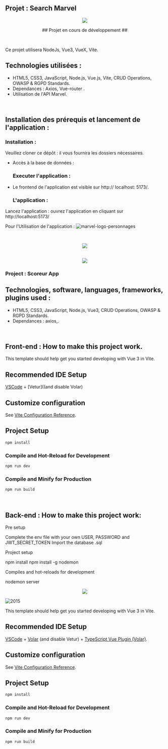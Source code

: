 ## Projet : Search Marvel ##

<p align="center">
  <img src="https://user-images.githubusercontent.com/90606431/203766979-c795b64e-2f06-4893-8caa-2a1207015cb5.jpg")/>
  
  <br>
 <p align="center"> 
  ##  Projet en cours de développement  ##
</p>

  <br>
  
 <p align="center">
 


 

Ce projet utilisera NodeJs, Vue3, VueX, Vite. 
 <br>


 ## Technologies utilisées : ##
 
- HTML5, CSS3, JavaScript, Node.js, Vue.js, Vite, CRUD Operations, OWASP & RGPD Standards.
- Dependances : Axios, Vue-router .
- Utilisation de l'API Marvel.

 <br>

 ## Installation des prérequis et lancement de l'application : ##

   ### Installation : ###

Veuillez cloner ce dépôt : il vous fournira les dossiers nécessaires.

- Accès à la base de données :


   ### Executer l'application : ###

- Le frontend de l'application est visible sur http:// localhost: 5173/.
    
    
    ### L'application :  ###
   
Lancez l'application : ouvrez l'application en cliquant sur http://localhost:5173/

Pour l'Utilisation de l'application : 
![marvel-logo-personnages]()

<br>
 <p align="center">
 <img src="https://user-images.githubusercontent.com/90606431/203770072-0ead0d09-a9e2-4457-9c57-a618881af0e4.jpg")/>

<br>

<br>
 <p align="center">
 <img src="https://user-images.githubusercontent.com/90606431/193896629-c2d8a3c7-ca1a-40d5-a493-b839c276bddb.png")/>

<br>

 ### Project  : Scoreur App ###


## Technologies, software, languages, frameworks, plugins used : ##

- HTML5, CSS3, JavaScript, Node.js, Vue3, CRUD Operations, OWASP & RGPD Standards.
- Dependances : axios,.

<br>

## Front-end : How to make this project work. ##

This template should help get you started developing with Vue 3 in Vite.

## Recommended IDE Setup

[VSCode](https://code.visualstudio.com/) + [Vetur]((and disable Volar)

## Customize configuration

See [Vite Configuration Reference](https://vitejs.dev/config/).

## Project Setup

```sh
npm install
```

### Compile and Hot-Reload for Development

```sh
npm run dev
```

### Compile and Minify for Production

```sh
npm run build
```
<br>

## Back-end : How to make this project work: 

Pre setup

Complete the env file with your own USER, PASSWORD and JWT_SECRET_TOKEN
Import the database .sql 

Project setup

npm install
npm install -g nodemon

Compiles and hot-reloads for development

nodemon server


 <p align="center">
<img src= "https://user-images.githubusercontent.com/90606431/186601599-2fae53bf-75b9-40f6-97f8-2b231a8b0202.jpg"/>



![2015](https://user-images.githubusercontent.com/90606431/203767996-0ff7d6aa-f9fe-4d29-b172-4ddc987c6963.jpg)




This template should help get you started developing with Vue 3 in Vite.

## Recommended IDE Setup

[VSCode](https://code.visualstudio.com/) + [Volar](https://marketplace.visualstudio.com/items?itemName=Vue.volar) (and disable Vetur) + [TypeScript Vue Plugin (Volar)](https://marketplace.visualstudio.com/items?itemName=Vue.vscode-typescript-vue-plugin).

## Customize configuration

See [Vite Configuration Reference](https://vitejs.dev/config/).

## Project Setup

```sh
npm install
```

### Compile and Hot-Reload for Development

```sh
npm run dev
```

### Compile and Minify for Production

```sh
npm run build
```

